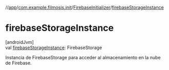 //[app](../../../index.md)/[com.example.filmosis.init](../index.md)/[FirebaseInitializer](index.md)/[firebaseStorageInstance](firebase-storage-instance.md)

# firebaseStorageInstance

[androidJvm]\
val [firebaseStorageInstance](firebase-storage-instance.md): FirebaseStorage

Instancia de FirebaseStorage para acceder al almacenamiento en la nube de Firebase.
